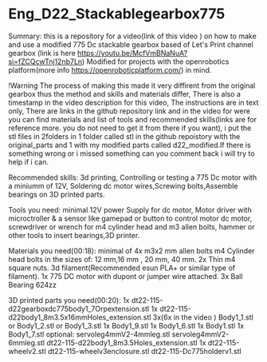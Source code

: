 # Eng_D22_Stackablegearbox775


Summary: this is a repository for a video(link of this video ) on how to make and  use a modified 775 Dc stackable gearbox based of Let's Print channel gearbox (link is here https://youtu.be/McfVmBNaNuA?si=fZCQcwTnj12nb7Ln) Modified for projects with the openrobotics platform(more info https://openroboticplatform.com/) in mind.

!Warning
The process of making this made it very diffirent from the original gearbox thus the method and skills and materials differ,
There is also a timestamp in the  video description for this video,
The instructions are in text only,
There are links in the github repository link and in the video for were you can find materials and list of tools and recommended skills(links are for reference more. you do not need to get it from there if you want), i put the stl files in 2folders in 1  folder called stl in the github repoistory with the original_parts and 1 with my modified parts called d22_modified.If there is something wrong or i missed something can you comment back i will try to help if i can.

Recommended skills:
3d printing, Controlling or testing a 775 Dc motor with a miniumm of 12V, Soldering dc motor wires,Screwing bolts,Assemble bearings on 3D printed parts.

Tools you need:
minimal 12V power Supply for dc motor, Motor driver with microctroller & a sensor like gamepad or button to control motor dc motor, screwdriver or wrench for m4 cylinder head and m3 allen bolts, hammer or other tools to insert bearings,3D printer.

Materials you need(00:18):
minimal of 4x m3x2 mm allen bolts
m4 Cylinder head bolts in the sizes of:
12 mm,16 mm , 20 mm, 40 mm.
2x Thin m4 square nuts.
3d filament(Recommended esun PLA+ or similar type of filament).
1x 775 DC motor with dupont or jumper wire attached.
3x Ball Bearing 624zz


3D printed parts you need(00:20):
1x dt22-115-d22gearboxdc775body1_7Orpextension.stl
1x dt22-115-d22body1_8m3.5x16mmHoles_extension.stl
3x(6x in the video ) Body1_1.stl or Body1_2.stl or Body1_3.stl
1x Body1_9.stl
1x Body1_6.stl
1x Body1.stl 
1x Body1_7.stl
optional:
servoleg4mmV2-4mmleg.stl
servoleg4mmV2-6mmleg.stl
dt22-115-d22body1_8m3.5Holes_extension.stl
1x dt22-115-wheelv2.stl
dt22-115-wheelv3enclosure.stl
dt22-115-Dc775holderv1.stl

